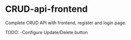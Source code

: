 # CRUD-api-frontend

Complete CRUD API with frontend, register and login page.


TODO:
-Configure Update/Delete button
